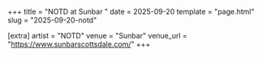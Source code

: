 +++
title = "NOTD at Sunbar "
date = 2025-09-20
template = "page.html"
slug = "2025-09-20-notd"

[extra]
artist = "NOTD"
venue = "Sunbar"
venue_url = "https://www.sunbarscottsdale.com/"
+++
